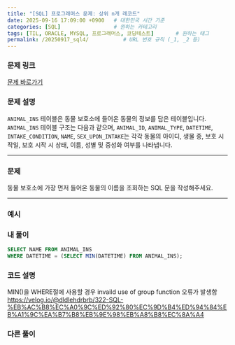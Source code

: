```yaml
---
title: "[SQL] 프로그래머스 문제: 상위 n개 레코드"
date: 2025-09-16 17:09:00 +0900   # 대한민국 시간 기준
categories: [SQL]                 # 원하는 카테고리
tags: [TIL, ORACLE, MYSQL, 프로그래머스, 코딩테스트]       # 원하는 태그
permalink: /20250917_sql4/           # URL 번호 규칙 (_1, _2 등)
---
```


### 문제 링크

[문제 바로가기](https://school.programmers.co.kr/learn/courses/30/lessons/59405)



### **문제 설명**

`ANIMAL_INS` 테이블은 동물 보호소에 들어온 동물의 정보를 담은 테이블입니다. `ANIMAL_INS` 테이블 구조는 다음과 같으며, `ANIMAL_ID`, `ANIMAL_TYPE`, `DATETIME`, `INTAKE_CONDITION`, `NAME`, `SEX_UPON_INTAKE`는 각각 동물의 아이디, 생물 종, 보호 시작일, 보호 시작 시 상태, 이름, 성별 및 중성화 여부를 나타냅니다.


---

### 문제

동물 보호소에 가장 먼저 들어온 동물의 이름을 조회하는 SQL 문을 작성해주세요.

---

### 예시




### 내 풀이

```sql
SELECT NAME FROM ANIMAL_INS
WHERE DATETIME = (SELECT MIN(DATETIME) FROM ANIMAL_INS);
```



### 코드 설명
MIN()을 WHERE절에 사용할 경우 invaild use of group function 오류가 발생함
https://velog.io/@dldlehdrbrb/322-SQL-%EB%AC%B8%EC%A0%9C%ED%92%80%EC%9D%B4%ED%94%84%EB%A1%9C%EA%B7%B8%EB%9E%98%EB%A8%B8%EC%8A%A4


### 다른 풀이
